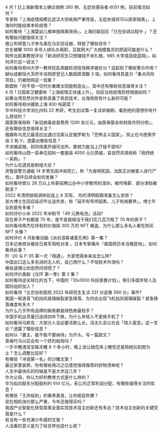 4 月 1 日上海新增本土确诊病例 260 例、无症状感染者 6051 例，目前情况如何？  
专家称「上海疫情规模比武汉大但疾病严重性低，无症状或将可以居家隔离」，上海何时能结束本轮疫情？  
如何看待「上海婴幼儿被单独隔离哭闹」，上海妇联回应「已在协调过程中 」？还有哪些问题值得关注？  
俄公布拜登儿子参与美在乌实验证据，释放了哪些信号？  
京东被曝 1000 多号人排队办离职，互联网大厂大规模裁员的原因可能是什么？  
网传北航某教授评论「新进研究生只想赚钱不肯扎根，985 大学成高级蓝翔」，如何评价这一说法？  
如何看待郑州大学一教师扰乱核酸检测现场秩序被处分？这起到了哪些警示作用？  
疑似成都恒大天府半岛购房登记人数超房源数 3 倍，如何看待其虽为「重点风险项目」仍被抢购这一现象？  
欧盟称「将不惜一切代价重建太阳能制造业」，其中还有哪些信息值得关注？  
4 月 1 日国家卫健委称「上海疫情正快速上升」，目前当地疫情防控措施如何？  
如果台湾忽然对外宣称具备了核武技术，台海局势有什么新的可能？  
如何看待郑州援助上海 800 吨蔬菜？  
华中科技大学消化内科 22 考研，考生初试第一复试却被刷，看到他的感想你有什么想说的？  
国家医保局称「新冠病毒疫苗费用 1200 余亿元，由医保基金和财政共同分担」，还有哪些信息值得关注？  
俄媒称乌克兰最高拉达通过法案认定俄罗斯为「恐怖主义国家」，禁止在乌使用字母 Z 和 V，透露出哪些信息？  
不求婚梁璐，祁同伟离开镇司法所，靠努力能当上厅级干部吗?  
如何看待山西一县单位招标一套服装 4050 元引质疑，县自然资源局称「政府统一采购」？  
为什么吃道具是剧组大忌？  
灵璧县警方通报 14 岁男生因冲突死亡，称「为查明死因，法医正对被害人进行尸检」，案件后续会如何发展？  
如何看待曾以 28 万以上年薪招聘公办中小学教师的深圳，被传降薪、部分津贴被取消？  
2022 年清明放假调休前连上 6 天班， 你的清明假期准备怎么安排？  
浙大博士生回应延迟毕业送外卖，称「延毕有导师因素，儿子有病要养」，博士毕业到底有多难？  
如何评价小米 2022 年米粉节「49 元换电池」活动?  
现在房子产权都是 70 年，是不是就相当于我们花几百万租了 70 年的房子？  
如何看待周杰伦持有的价值超 300 万的 NFT 被盗，为什么那么多名人都在购买 NFT 头像？  
如何评价 4 月新番动画《派对浪客诸葛孔明》第一集？  
日本记者控诉被驻日美军用枪对准 ，日本专家痛斥「美国把日本当殖民地」，如何看待此事？  
歼 -20 与 F-35 第一次「相遇」，大家觉得未来会怎么样?  
中国出口这么多先进的无人机，自己用什么？不怕技术外泄吗？  
哪些道理让你忽然间领悟了？  
如何评价美剧《光环 第一季》第 2 集？  
如何看待逆全球化的当下，中国的「10x1000 科技普惠计划」，吸引多国年轻人及国际组织加入？  
如何看待「北京协和医院 2022 年研究生复试 331 分逆袭 390 分」事件?  
美国一架波音飞机挡风玻璃破裂紧急降落，为何会出现飞机挡风玻璃破裂？紧急降落难度有多大？  
为什么几乎所有品牌的腕表都是绿色款最抢手？  
中国手机出货量已连续四年下跌，为什么年轻人不爱换手机了？  
如何看待马斯克：大部分人没必要活那么长，活太久会让社会「陷入窒息」这一言论？透露了哪些信息？  
如何以「妻主，能不能不要纳侍」为开头，写一篇甜文？  
青梅竹马以后会有一个好的结局吗？  
一岁半睡渣宝宝每天睡 8 个多小时，晚上该让她在床上睡觉还是陪她玩到困为止？怎么调整比较好？  
有哪些「冲浪第一名」的沙雕文案？  
最近家里装修，你有哪些用过之后感觉值得推荐的好物清单呢？  
人生中最快乐的时候是不是大学这几年？  
作为父母，你认为好的教育方式是什么样的？  
华为拟向股东分配股利约 614 亿元，系公司正常利润分配，有哪些值得关注的信息？  
有哪些「王炸级别」的春季美食，让你疯狂吹爆？  
现在相机涨价那么严重，今年还值得买吗？  
我国产业智能化转型距离全面实现技术自主创新还有多远？技术自主创新的关键究竟是什么？  
有没有一些充满少年感的文案？  
人活着的意义是为了给世界创造什么呢？  
